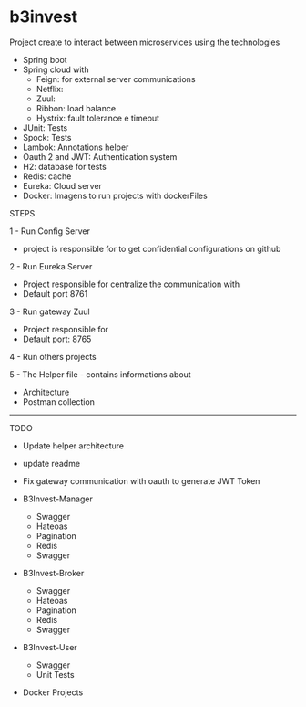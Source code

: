 # b3invest

Project create to interact between microservices using the technologies
- Spring boot
- Spring cloud with 
    - Feign: for external server communications
    - Netflix:
    - Zuul:
    - Ribbon: load balance
    - Hystrix: fault tolerance e timeout
- JUnit: Tests
- Spock: Tests
- Lambok: Annotations helper
- Oauth 2 and JWT: Authentication system
- H2: database for tests
- Redis: cache 
- Eureka: Cloud server
- Docker: Imagens to run projects with dockerFiles

STEPS

1 - Run Config Server 
- project is responsible for to get confidential configurations on github
 
2 - Run Eureka Server
- Project responsible for centralize the communication with 
- Default port 8761

3 - Run gateway Zuul
- Project responsible for
- Default port: 8765

4 - Run others projects 

5 - The Helper file - contains informations about
- Architecture
- Postman collection 

------------------------------------------
TODO

- Update helper architecture

- update readme

- Fix gateway communication with oauth to generate JWT Token

- B3Invest-Manager
  - Swagger
  - Hateoas
  - Pagination
  - Redis
  - Swagger
  
- B3Invest-Broker
  - Swagger
  - Hateoas
  - Pagination
  - Redis
  - Swagger 
  
- B3Invest-User
  - Swagger
  - Unit Tests
  
- Docker Projects




